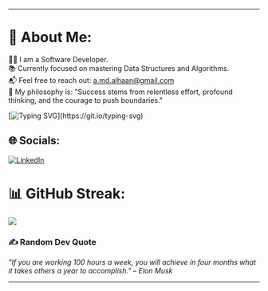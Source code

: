 
---

# 💫 About Me:  
👨‍💻 I am a Software Developer.  
📚 Currently focused on mastering Data Structures and Algorithms.  
📬 Feel free to reach out: a.md.alhaan@gmail.com  
🤔 My philosophy is: "Success stems from relentless effort, profound thinking, and the courage to push boundaries."  

[![Typing SVG](https://readme-typing-svg.demolab.com?font=Fira+Code&size=20&duration=4000&pause=500&color=F7DC6F&center=true&vCenter=true&width=435&lines=Code.+Learn.+Repeat.;Success+isn't+occasional%2C+it's+consistent!;Chasing+growth%2C+one+commit+at+a+time.)](https://git.io/typing-svg)  

## 🌐 Socials:  
[![LinkedIn](https://img.shields.io/badge/LinkedIn-%230077B5.svg?logo=linkedin&logoColor=white)](https://www.linkedin.com/in/david-caleb-chaparro-orozco-32a128192/)  

# 📊 GitHub Streak:  
![](https://github-readme-streak-stats.herokuapp.com/?user=DavidCalebChaparroOrozco&theme=monokai&hide_border=false)  

### ✍️ Random Dev Quote  
_"If you are working 100 hours a week, you will achieve in four months what it takes others a year to accomplish." – Elon Musk_  

---

